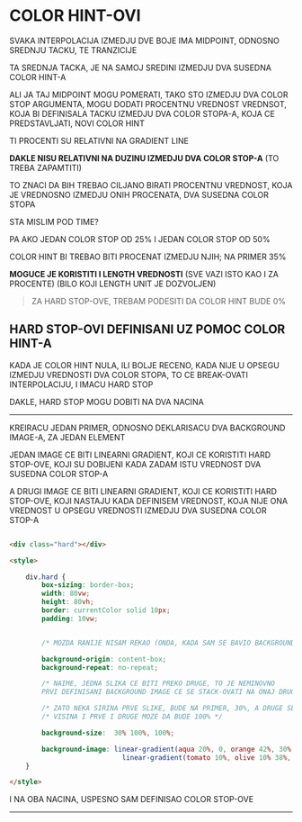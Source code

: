 # COLOR HINT-OVI

SVAKA INTERPOLACIJA IZMEDJU DVE BOJE IMA MIDPOINT, ODNOSNO SREDNJU TACKU, TE TRANZICIJE

TA SREDNJA TACKA, JE NA SAMOJ SREDINI IZMEDJU DVA SUSEDNA COLOR HINT-A

ALI JA TAJ MIDPOINT MOGU POMERATI, TAKO STO IZMEDJU DVA COLOR STOP ARGUMENTA, MOGU DODATI PROCENTNU VREDNOST VREDNSOT, KOJA BI DEFINISALA TACKU IZMEDJU DVA COLOR STOPA-A, KOJA CE PREDSTAVLJATI, NOVI COLOR HINT

TI PROCENTI SU RELATIVNI NA GRADIENT LINE

**DAKLE NISU RELATIVNI NA DUZINU IZMEDJU DVA COLOR STOP-A** (TO TREBA ZAPAMTITI)

TO ZNACI DA BIH TREBAO CILJANO BIRATI PROCENTNU VREDNOST, KOJA JE VREDNOSNO IZMEDJU ONIH PROCENATA, DVA SUSEDNA COLOR STOPA

STA MISLIM POD TIME?

PA AKO JEDAN COLOR STOP OD 25% I JEDAN COLOR STOP OD 50%

COLOR HINT BI TREBAO BITI PROCENAT IZMEDJU NJIH; NA PRIMER 35%

**MOGUCE JE KORISTITI I LENGTH VREDNOSTI** (SVE VAZI ISTO KAO I ZA PROCENTE) (BILO KOJI LENGTH UNIT JE DOZVOLJEN)

> ZA HARD STOP-OVE, TREBAM PODESITI DA COLOR HINT BUDE 0%

## HARD STOP-OVI DEFINISANI UZ POMOC COLOR HINT-A

KADA JE COLOR HINT NULA, ILI BOLJE RECENO, KADA NIJE U OPSEGU IZMEDJU VREDNOSTI DVA COLOR STOPA, TO CE BREAK-OVATI INTERPOLACIJU, I IMACU HARD STOP

DAKLE, HARD STOP MOGU DOBITI NA DVA NACINA

****

KREIRACU JEDAN PRIMER, ODNOSNO DEKLARISACU DVA BACKGROUND IMAGE-A, ZA JEDAN ELEMENT

JEDAN IMAGE CE BITI LINEARNI GRADIENT, KOJI CE KORISTITI HARD STOP-OVE, KOJI SU DOBIJENI KADA ZADAM ISTU VREDNOST DVA SUSEDNA COLOR STOP-A

A DRUGI IMAGE CE BITI LINEARNI GRADIENT, KOJI CE KORISTITI HARD STOP-OVE, KOJI NASTAJU KADA DEFINISEM VREDNOST, KOJA NIJE ONA VREDNOST U OPSEGU VREDNOSTI IZMEDJU DVA SUSEDNA COLOR STOP-A

```HTML

<div class="hard"></div>

<style>

    div.hard {
        box-sizing: border-box;
        width: 80vw;
        height: 80vh;
        border: currentColor solid 10px;
        padding: 10vw;


        /* MOZDA RANIJE NISAM REKAO (ONDA, KADA SAM SE BAVIO BACKGROUND PROPERTIJIMA)  */

        background-origin: content-box;
        background-repeat: no-repeat;

        /* NAIME, JEDNA SLIKA CE BITI PREKO DRUGE, TO JE NEMINOVNO
        PRVI DEFINISANI BACKGROUND IMAGE CE SE STACK-OVATI NA ONAJ DRUGI DEFINISANI  */

        /* ZATO NEKA SIRINA PRVE SLIKE, BUDE NA PRIMER, 30%, A DRUGE SLIKE NEKA BUDE 100% */
        /* VISINA I PRVE I DRUGE MOZE DA BUDE 100% */

        background-size:  30% 100%, 100%;

        background-image: linear-gradient(aqua 20%, 0, orange 42%, 30%, olive 82%, 70%, tomato),
                            linear-gradient(tomato 10%, olive 10% 38%, orange 38% 90%, aqua 90%);
    }

</style>

```

I NA OBA NACINA, USPESNO SAM DEFINISAO COLOR STOP-OVE

****